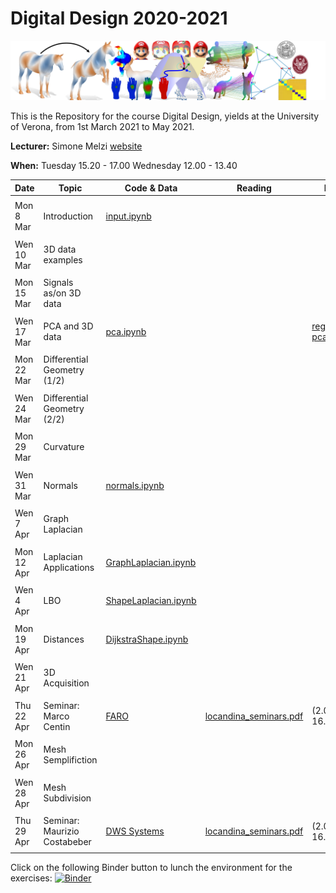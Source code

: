 # Digital Design 2020-2021

![alt text](teaser.png)


This is the Repository for the course Digital Design, yields at the University of Verona, from 1st March 2021 to May 2021.

**Lecturer:** Simone Melzi [website](https://sites.google.com/site/melzismn/)

**When:** Tuesday    15.20 - 17.00
      Wednesday  12.00 - 13.40
      


**Date** | **Topic** | **Code & Data** | **Reading** | **Extra**
------------ | ------------- | ------------ | ------------ | ------------
| | |
Mon 8 Mar | Introduction | [input.ipynb](https://github.com/melzismn/Digital-Design-2020-2021/blob/master/input.ipynb) | | |
| | |
Wen 10 Mar | 3D data examples | | |
| | |
Mon 15 Mar | Signals as/on 3D data  | | | |
| | |
Wen 17 Mar | PCA and 3D data  | [pca.ipynb](https://github.com/melzismn/Digital-Design-2020-2021/blob/master/pca.ipynb) | | [regularized pca](http://www.cs.technion.ac.il/~ron/PAPERS/Journal/AflaloKimmel2017.pdf) |
| | |
Mon 22 Mar | Differential Geometry (1/2) | | | |
| | |
Wen 24 Mar | Differential Geometry (2/2) | | | |
| | |
Mon 29 Mar | Curvature | | | |
| | |
Wen 31 Mar | Normals | [normals.ipynb](https://github.com/melzismn/Digital-Design-2020-2021/blob/master/normals.ipynb) | | |
| | |
Wen 7 Apr | Graph Laplacian | | | |
| | |
Mon 12 Apr | Laplacian Applications | [GraphLaplacian.ipynb](https://github.com/melzismn/Digital-Design-2020-2021/blob/master/GraphLaplacian.ipynb)| | |
| | |
Wen 4 Apr | LBO | [ShapeLaplacian.ipynb](https://github.com/melzismn/Digital-Design-2020-2021/blob/master/ShapeLaplacian.ipynb) | | |
| | |
Mon 19 Apr | Distances | [DijkstraShape.ipynb](https://github.com/melzismn/Digital-Design-2020-2021/blob/master/DijkstraShape.ipynb)| | |
| | |
Wen 21 Apr | 3D Acquisition | | | |
| | |
Thu 22 Apr | Seminar: Marco Centin | [FARO](https://github.com/melzismn/Digital-Design-2020-2021/blob/master/locandina_seminars.pdf)| [locandina_seminars.pdf](https://www.faro.com/) | (2.00 pm - 16.00 pm)|
| | |
Mon 26 Apr | Mesh Semplifiction | | | |
| | |
Wen 28 Apr | Mesh Subdivision | | | |
| | |
Thu 29 Apr | Seminar: Maurizio Costabeber | [DWS Systems](https://www.dwssystems.com/) | [locandina_seminars.pdf](https://github.com/melzismn/Digital-Design-2020-2021/blob/master/locandina_seminars.pdf) | (2.00 pm - 16.00 pm)|
| | |


Click on the following Binder button to lunch the environment for the exercises: [![Binder](https://mybinder.org/badge_logo.svg)](https://mybinder.org/v2/gh/melzismn/Digital-Design-2020-2021/master)
